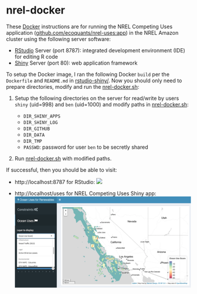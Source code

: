 # nrel-docker

These [Docker](https://www.docker.com/what-docker) instructions are for running the NREL Competing Uses application ([github.com/ecoquants/nrel-uses:app](https://github.com/ecoquants/nrel-uses/tree/master/app)) in the NREL Amazon cluster using the following server software:

- [RStudio](https://www.rstudio.com/products/rstudio/) Server (port 8787): integrated development environment (IDE) for editing R code
- [Shiny](https://shiny.rstudio.com) Server (port 80): web application framework

To setup the Docker image, I ran the following Docker `build` per the `Dockerfile` and `README.md` in [rstudio-shiny/](https://github.com/ecoquants/nrel-docker/tree/master/rstudio-shiny). Now you should only need to prepare directories, modify and run the [nrel-docker.sh](https://github.com/ecoquants/nrel-docker/blob/master/nrel-docker.sh):

1. Setup the following directories on the server for read/write by users `shiny` (uid=998) and `ben` (uid=1000) and modify paths in [nrel-docker.sh](https://github.com/ecoquants/nrel-docker/blob/master/nrel-docker.sh):
    - `DIR_SHINY_APPS`
    - `DIR_SHINY_LOG`
    - `DIR_GITHUB`
    - `DIR_DATA`
    - `DIR_TMP`
    - `PASSWD`: password for user `ben` to be secretly shared
  
2. Run [nrel-docker.sh](https://github.com/ecoquants/nrel-docker/blob/master/nrel-docker.sh) with modified paths.

If successful, then you should be able to visit:

- http://localhost:8787 for RStudio:
  ![](https://assets.digitalocean.com/tutorial_images/kobMKpU.png)

- http://localhost/uses for NREL Competing Uses Shiny app:
  ![](https://github.com/ecoquants/nrel-uses/raw/master/app/images/app_screen.png)  
  